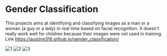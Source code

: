 # Gender Classification

This projects aims at identifying and classifying images as a man or a woman (a guy or a lady) in real time based on facial recognition. It doesn't really work well for children because their images were not used in training. Link https://austine316.github.io/gender_classification/

![1](https://user-images.githubusercontent.com/77448406/144764475-8e40a82a-82c9-4519-b4d9-c7867aee735e.png)
![2](https://user-images.githubusercontent.com/77448406/144764478-0e498929-d740-42ae-90a4-622fde662a1a.png)
![3](https://user-images.githubusercontent.com/77448406/144764483-418ba22a-b5a2-4a6e-b5af-01ca424d7e4d.png)
